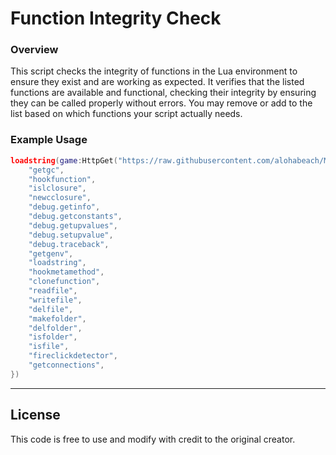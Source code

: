 # Function Integrity Check

### Overview

This script checks the integrity of functions in the Lua environment to ensure they exist and are working as expected. It verifies that the listed functions are available and functional, checking their integrity by ensuring they can be called properly without errors. You may remove or add to the list based on which functions your script actually needs.

### Example Usage

```lua
loadstring(game:HttpGet("https://raw.githubusercontent.com/alohabeach/Main/refs/heads/master/utils/unc-check/source.lua"))()({
    "getgc",
    "hookfunction",
    "islclosure",
    "newcclosure",
    "debug.getinfo",
    "debug.getconstants",
    "debug.getupvalues",
    "debug.setupvalue",
    "debug.traceback",
    "getgenv",
    "loadstring",
    "hookmetamethod",
    "clonefunction",
    "readfile",
    "writefile",
    "delfile",
    "makefolder",
    "delfolder",
    "isfolder",
    "isfile",
    "fireclickdetector",
    "getconnections",
})
```
---

## License

This code is free to use and modify with credit to the original creator.
